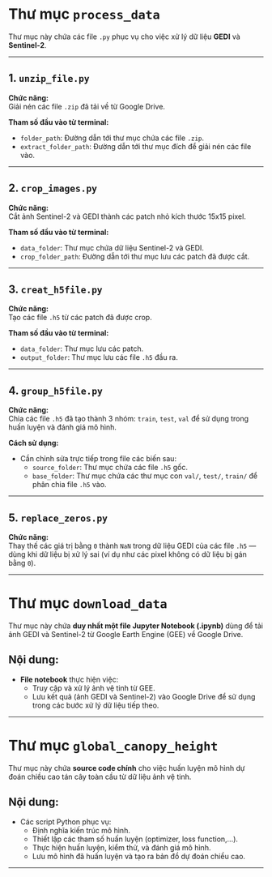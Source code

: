 # Thư mục `process_data`

Thư mục này chứa các file `.py` phục vụ cho việc xử lý dữ liệu **GEDI** và **Sentinel-2**.

---

## 1. `unzip_file.py`

**Chức năng:**  
Giải nén các file `.zip` đã tải về từ Google Drive.

**Tham số đầu vào từ terminal:**

- `folder_path`: Đường dẫn tới thư mục chứa các file `.zip`.
- `extract_folder_path`: Đường dẫn tới thư mục đích để giải nén các file vào.

---

## 2. `crop_images.py`

**Chức năng:**  
Cắt ảnh Sentinel-2 và GEDI thành các patch nhỏ kích thước 15x15 pixel.

**Tham số đầu vào từ terminal:**

- `data_folder`: Thư mục chứa dữ liệu Sentinel-2 và GEDI.
- `crop_folder_path`: Đường dẫn tới thư mục lưu các patch đã được cắt.

---

## 3. `creat_h5file.py`

**Chức năng:**  
Tạo các file `.h5` từ các patch đã được crop.

**Tham số đầu vào từ terminal:**

- `data_folder`: Thư mục lưu các patch.
- `output_folder`: Thư mục lưu các file `.h5` đầu ra.

---

## 4. `group_h5file.py`

**Chức năng:**  
Chia các file `.h5` đã tạo thành 3 nhóm: `train`, `test`, `val` để sử dụng trong huấn luyện và đánh giá mô hình.

**Cách sử dụng:**
- Cần chỉnh sửa trực tiếp trong file các biến sau:
  - `source_folder`: Thư mục chứa các file `.h5` gốc.
  - `base_folder`: Thư mục chứa các thư mục con `val/`, `test/`, `train/` để phân chia file `.h5` vào.

---

## 5. `replace_zeros.py`

**Chức năng:**  
Thay thế các giá trị bằng `0` thành `NaN` trong dữ liệu GEDI của các file `.h5` — dùng khi dữ liệu bị xử lý sai (ví dụ như các pixel không có dữ liệu bị gán bằng `0`).

---
# Thư mục `download_data`

Thư mục này chứa **duy nhất một file Jupyter Notebook (.ipynb)** dùng để tải ảnh GEDI và Sentinel-2 từ Google Earth Engine (GEE) về Google Drive.

## Nội dung:
- **File notebook** thực hiện việc:
  - Truy cập và xử lý ảnh vệ tinh từ GEE.
  - Lưu kết quả (ảnh GEDI và Sentinel-2) vào Google Drive để sử dụng trong các bước xử lý dữ liệu tiếp theo.

---

# Thư mục `global_canopy_height`

Thư mục này chứa **source code chính** cho việc huấn luyện mô hình dự đoán chiều cao tán cây toàn cầu từ dữ liệu ảnh vệ tinh.

## Nội dung:
- Các script Python phục vụ:
  - Định nghĩa kiến trúc mô hình.
  - Thiết lập các tham số huấn luyện (optimizer, loss function,...).
  - Thực hiện huấn luyện, kiểm thử, và đánh giá mô hình.
  - Lưu mô hình đã huấn luyện và tạo ra bản đồ dự đoán chiều cao.

---


